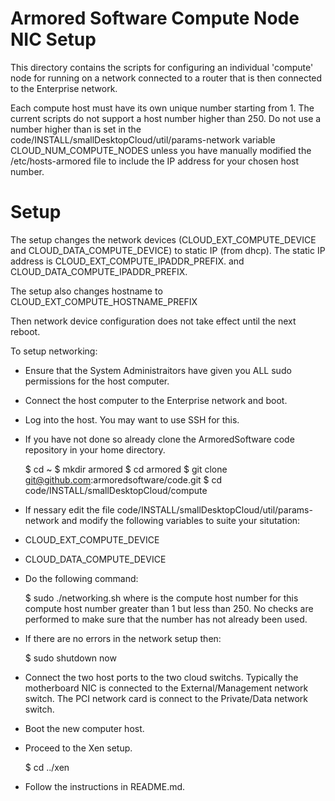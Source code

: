 Armored Software Compute Node NIC Setup
=======================================

This directory contains the scripts for configuring an individual 'compute' node
for running on a network connected to a router that is then connected to the
Enterprise network.

Each compute host must have its own unique number starting from 1. The current
scripts do not support a host number higher than 250. Do not use a number
higher than is set in the code/INSTALL/smallDesktopCloud/util/params-network
variable CLOUD_NUM_COMPUTE_NODES unless you have manually modified the
/etc/hosts-armored file to include the IP address for your chosen host number.

Setup
=====

The setup changes the network devices (CLOUD_EXT_COMPUTE_DEVICE and
CLOUD_DATA_COMPUTE_DEVICE) to static IP (from dhcp). The static IP address
is CLOUD_EXT_COMPUTE_IPADDR_PREFIX.<num> and CLOUD_DATA_COMPUTE_IPADDR_PREFIX.<num>

The setup also changes hostname to CLOUD_EXT_COMPUTE_HOSTNAME_PREFIX<num>

Then network device configuration does not take effect until the next reboot.


To setup networking:
- Ensure that the System Administraitors have given you ALL sudo permissions for the host computer.
- Connect the host computer to the Enterprise network and boot.
- Log into the host. You may want to use SSH for this.
- If you have not done so already clone the ArmoredSoftware code repository in 
  your home directory.

    $ cd ~
    $ mkdir armored
    $ cd armored
    $ git clone git@github.com:armoredsoftware/code.git
    $ cd code/INSTALL/smallDesktopCloud/compute
- If nessary edit the file code/INSTALL/smallDesktopCloud/util/params-network and
modify the following variables to suite your situtation:
 - CLOUD_EXT_COMPUTE_DEVICE
 - CLOUD_DATA_COMPUTE_DEVICE
- Do the following command:

    $ sudo ./networking.sh <num>
where <num> is the compute host number for this compute host number greater
than 1 but less than 250. No checks are performed to make sure that the
number has not already been used. 
- If there are no errors in the network setup then:

    $ sudo shutdown now
- Connect the two host ports to the two cloud switchs. Typically the motherboard 
NIC is connected to the External/Management network switch. The PCI network card is connect to the Private/Data network switch.
- Boot the new computer host.
- Proceed to the Xen setup.

    $ cd ../xen
- Follow the instructions in README.md.



